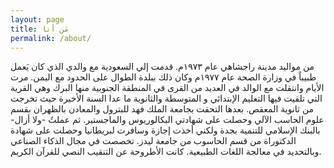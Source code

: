 ```yaml
---
layout: page
title: مَن أنا
permalink: /about/
---
```


من مواليد مدينة راجشاهي عام ١٩٧٣م. قدمت إلي السعودية مع والدي الذي كان يَعمل طبيباً في وزارة الصحة عام ١٩٧٧م وكان ذلك ببلدة الطوال على الحدود مع اليمن. مرت الأيام وانتقلت مع الوالد في العديد من القرى في المنطقة الجنوبية منها البرك وهي القرية التي تلقيت فيها التعليم الإبتدائي و المتوسطة والثانوية ما عدا السنة الأخيرة حيث تخرجت من ثانوية المعقص. بعدها التحقت بجامعة الملك فهد للبترول والمعادن بالظهران بقسم علوم الحاسب الآلي وحصلت على شهادتي البكالوريوس والماجستير. ثم عملتُ -ولا أزال- بالبنك الإسلامي للتنمية بجدة ولكني أخذت إجازة وسافرت لبريطانيا وحصلت على شهادة الدكتوراة من قسم الحاسوب من جامعة ليدز. تخصصت في مجال الذكاء الصناعي وبالتحديد في معالجة اللغات الطبيعية. كانت الأطروحة عن التنقيب النصي للقرآن الكريم. 
